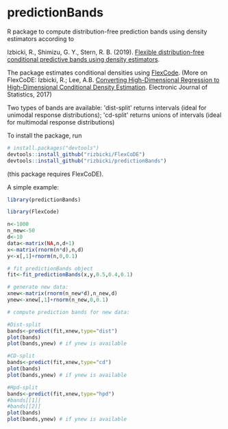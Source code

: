 # predictionBands
R package to compute distribution-free prediction bands using density estimators according to

Izbicki, R., Shimizu, G. Y., Stern, R. B. (2019). [Flexible distribution-free conditional predictive bands using density estimators](http://proceedings.mlr.press/v108/izbicki20a.html).

The package estimates conditional densities using [FlexCode](https://github.com/rizbicki/FlexCoDE/). (More on FlexCoDE: Izbicki, R.; Lee, A.B. [Converting High-Dimensional Regression to High-Dimensional Conditional Density Estimation](https://projecteuclid.org/euclid.ejs/1499133755). Electronic Journal of Statistics, 2017)

Two types of bands are available: 'dist-split' returns intervals (ideal for unimodal response distributions); 'cd-split' returns unions of intervals (ideal for multimodal response distributions)

To install the package, run

```R
# install.packages("devtools")
devtools::install_github("rizbicki/FlexCoDE")
devtools::install_github("rizbicki/predictionBands")
```
(this package requires FlexCoDE).

A simple example:

```R
library(predictionBands)

library(FlexCode)

n<-1000
n_new<-50
d<-10
data<-matrix(NA,n,d+1)
x<-matrix(rnorm(n*d),n,d)
y<-x[,1]+rnorm(n,0,0.1)

# fit predictionBands object
fit<-fit_predictionBands(x,y,0.5,0.4,0.1)

# generate new data:
xnew<-matrix(rnorm(n_new*d),n_new,d)
ynew<-xnew[,1]+rnorm(n_new,0,0.1)

# compute prediction bands for new data:

#Dist-split
bands<-predict(fit,xnew,type="dist")
plot(bands)
plot(bands,ynew) # if ynew is available

#CD-split
bands<-predict(fit,xnew,type="cd")
plot(bands)
plot(bands,ynew) # if ynew is available

#Hpd-split
bands<-predict(fit,xnew,type="hpd")
#bands[[1]]
#bands[[2]]
plot(bands)
plot(bands,ynew) # if ynew is available
```

